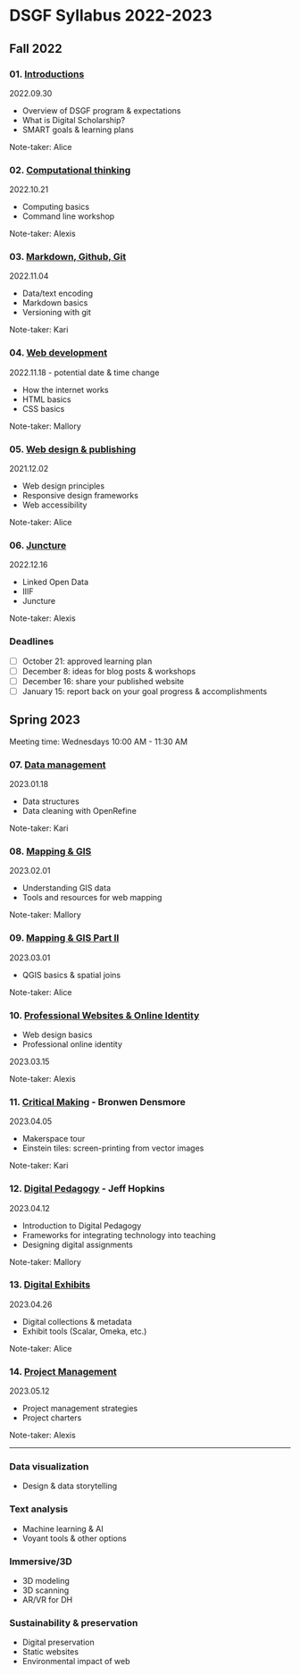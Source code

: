 # DSGF Syllabus 2022-2023

## Fall 2022

### 01. [Introductions](sessions/01-intro.md)
2022.09.30
- Overview of DSGF program & expectations
- What is Digital Scholarship?
- SMART goals & learning plans

Note-taker: Alice

### 02. [Computational thinking](sessions/02-computation.md)
2022.10.21
- Computing basics
- Command line workshop

Note-taker: Alexis

### 03. [Markdown, Github, Git](sessions/03-git.md)
2022.11.04
-  Data/text encoding 
-  Markdown basics
-  Versioning with git

Note-taker: Kari

### 04. [Web development](sessions/04-webdev.md)
2022.11.18 - potential date & time change
- How the internet works
- HTML basics
- CSS basics

Note-taker: Mallory

### 05. [Web design & publishing](sessions/05-webpub.md)
2021.12.02
- Web design principles
- Responsive design frameworks
- Web accessibility

Note-taker: Alice

### 06. [Juncture](sessions/06-juncture.md)
2022.12.16
- Linked Open Data
- IIIF
- Juncture

Note-taker: Alexis


### Deadlines
- [ ] October 21: approved learning plan
- [ ] December 8: ideas for blog posts & workshops
- [ ] December 16: share your published website
- [ ] January 15: report back on your goal progress & accomplishments

## Spring 2023

Meeting time: Wednesdays 10:00 AM - 11:30 AM

### 07. [Data management](sessions/07-data.md)

2023.01.18

- Data structures
- Data cleaning with OpenRefine

Note-taker: Kari

### 08. [Mapping & GIS](sessions/08-map.md)

2023.02.01 

- Understanding GIS data
- Tools and resources for web mapping

Note-taker: Mallory

### 09. [Mapping & GIS Part II](sessions/09-mapgis.md)

2023.03.01

- QGIS basics & spatial joins

Note-taker: Alice

### 10. [Professional Websites & Online Identity](sessions/10-profesh.md)

- Web design basics
- Professional online identity

2023.03.15

Note-taker: Alexis

### 11. [Critical Making](sessions/11-making.md) - Bronwen Densmore

2023.04.05

- Makerspace tour
- Einstein tiles: screen-printing from vector images

Note-taker: Kari

### 12. [Digital Pedagogy](sessions/12-digiped.md) - Jeff Hopkins

2023.04.12

- Introduction to Digital Pedagogy
- Frameworks for integrating technology into teaching
- Designing digital assignments

Note-taker: Mallory

### 13. [Digital Exhibits](sessions/13-exhibitions.md)

2023.04.26

- Digital collections & metadata
- Exhibit tools (Scalar, Omeka, etc.)

Note-taker: Alice

### 14. [Project Management](sessions/14-proj-mgmt.md)

2023.05.12

- Project management strategies
- Project charters

Note-taker: Alexis

---

### Data visualization
- Design & data storytelling

### Text analysis
- Machine learning & AI
- Voyant tools & other options

### Immersive/3D
- 3D modeling
- 3D scanning
- AR/VR for DH

### Sustainability & preservation
- Digital preservation
- Static websites
- Environmental impact of web
